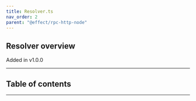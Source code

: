 ```yaml
---
title: Resolver.ts
nav_order: 2
parent: "@effect/rpc-http-node"
---
```


## Resolver overview

Added in v1.0.0

---

<h2 class="text-delta">Table of contents</h2>

---
